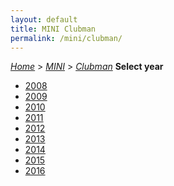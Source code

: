 ```yaml
---
layout: default
title: MINI Clubman
permalink: /mini/clubman/
---
```

[*Home*](/) > [*MINI*](/mini/) > [*Clubman*](/mini/clubman/)
**Select year**
- [2008](/mini/clubman/2008/)
- [2009](/mini/clubman/2009/)
- [2010](/mini/clubman/2010/)
- [2011](/mini/clubman/2011/)
- [2012](/mini/clubman/2012/)
- [2013](/mini/clubman/2013/)
- [2014](/mini/clubman/2014/)
- [2015](/mini/clubman/2015/)
- [2016](/mini/clubman/2016/)